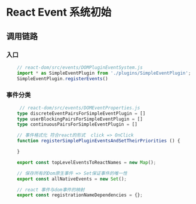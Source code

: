 <!--
 * @Author: chaochao
 * @Date: 2021-04-15 15:19:35
 * @LastEditTime: 2021-04-15 15:19:35
-->

# React Event 系统初始

## 调用链路

### 入口
```ts
    // react-dom/src/events/DOMPluginEventSystem.js
    import * as SimpleEventPlugin from './plugins/SimpleEventPlugin';
    SimpleEventPlugin.registerEvents()
```

### 事件分类
```ts
     // react-dom/src/events/DOMEventProperties.js
    type discreteEventPairsForSimpleEventPlugin = []
    type userBlockingPairsForSimpleEventPlugin = []
    type continuousPairsForSimpleEventPlugin = []

    // 事件格式化 符合react的形式  click => OnClick
    function registerSimplePluginEventsAndSetTheirPriorities () {

    }

    export const topLevelEventsToReactNames = new Map();

    // 保存所有的Dom原生事件 => Set保证事件的唯一性
    export const allNativeEvents = new Set();

    // react 事件与dom事件的映射
    export const registrationNameDependencies = {};
```